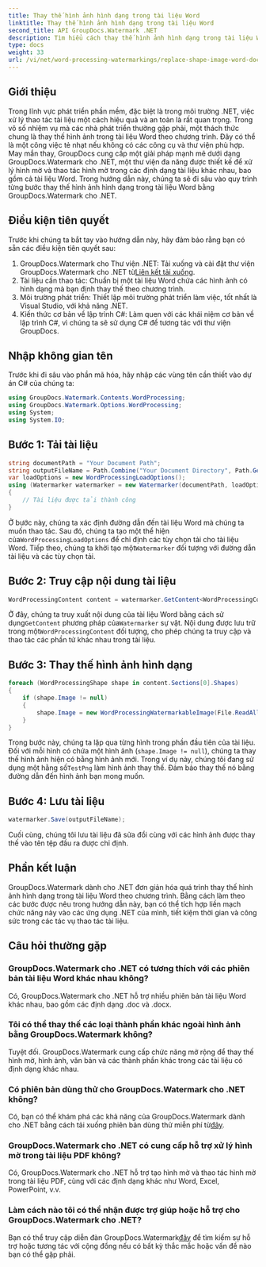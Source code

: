 ```yaml
---
title: Thay thế hình ảnh hình dạng trong tài liệu Word
linktitle: Thay thế hình ảnh hình dạng trong tài liệu Word
second_title: API GroupDocs.Watermark .NET
description: Tìm hiểu cách thay thế hình ảnh hình dạng trong tài liệu Word theo chương trình bằng GroupDocs.Watermark cho .NET. Đơn giản hóa các tác vụ thao tác tài liệu một cách dễ dàng.
type: docs
weight: 33
url: /vi/net/word-processing-watermarkings/replace-shape-image-word-docs/
---
```

## Giới thiệu
Trong lĩnh vực phát triển phần mềm, đặc biệt là trong môi trường .NET, việc xử lý thao tác tài liệu một cách hiệu quả và an toàn là rất quan trọng. Trong vô số nhiệm vụ mà các nhà phát triển thường gặp phải, một thách thức chung là thay thế hình ảnh trong tài liệu Word theo chương trình. Đây có thể là một công việc tẻ nhạt nếu không có các công cụ và thư viện phù hợp.
May mắn thay, GroupDocs cung cấp một giải pháp mạnh mẽ dưới dạng GroupDocs.Watermark cho .NET, một thư viện đa năng được thiết kế để xử lý hình mờ và thao tác hình mờ trong các định dạng tài liệu khác nhau, bao gồm cả tài liệu Word. Trong hướng dẫn này, chúng ta sẽ đi sâu vào quy trình từng bước thay thế hình ảnh hình dạng trong tài liệu Word bằng GroupDocs.Watermark cho .NET.
## Điều kiện tiên quyết
Trước khi chúng ta bắt tay vào hướng dẫn này, hãy đảm bảo rằng bạn có sẵn các điều kiện tiên quyết sau:
1.  GroupDocs.Watermark cho Thư viện .NET: Tải xuống và cài đặt thư viện GroupDocs.Watermark cho .NET từ[Liên kết tải xuống](https://releases.groupdocs.com/Watermark/net/).
2. Tài liệu cần thao tác: Chuẩn bị một tài liệu Word chứa các hình ảnh có hình dạng mà bạn định thay thế theo chương trình.
3. Môi trường phát triển: Thiết lập môi trường phát triển làm việc, tốt nhất là Visual Studio, với khả năng .NET.
4. Kiến thức cơ bản về lập trình C#: Làm quen với các khái niệm cơ bản về lập trình C#, vì chúng ta sẽ sử dụng C# để tương tác với thư viện GroupDocs.
## Nhập không gian tên
Trước khi đi sâu vào phần mã hóa, hãy nhập các vùng tên cần thiết vào dự án C# của chúng ta:
```csharp
using GroupDocs.Watermark.Contents.WordProcessing;
using GroupDocs.Watermark.Options.WordProcessing;
using System;
using System.IO;
```
## Bước 1: Tải tài liệu
```csharp
string documentPath = "Your Document Path";
string outputFileName = Path.Combine("Your Document Directory", Path.GetFileName(documentPath));
var loadOptions = new WordProcessingLoadOptions();
using (Watermarker watermarker = new Watermarker(documentPath, loadOptions))
{
    // Tài liệu được tải thành công
}
```
 Ở bước này, chúng ta xác định đường dẫn đến tài liệu Word mà chúng ta muốn thao tác. Sau đó, chúng ta tạo một thể hiện của`WordProcessingLoadOptions` để chỉ định các tùy chọn tải cho tài liệu Word. Tiếp theo, chúng ta khởi tạo một`Watermarker` đối tượng với đường dẫn tài liệu và các tùy chọn tải.
## Bước 2: Truy cập nội dung tài liệu
```csharp
WordProcessingContent content = watermarker.GetContent<WordProcessingContent>();
```
 Ở đây, chúng ta truy xuất nội dung của tài liệu Word bằng cách sử dụng`GetContent` phương pháp của`Watermarker` sự vật. Nội dung được lưu trữ trong một`WordProcessingContent` đối tượng, cho phép chúng ta truy cập và thao tác các phần tử khác nhau trong tài liệu.
## Bước 3: Thay thế hình ảnh hình dạng
```csharp
foreach (WordProcessingShape shape in content.Sections[0].Shapes)
{
    if (shape.Image != null)
    {
        shape.Image = new WordProcessingWatermarkableImage(File.ReadAllBytes(Constants.TestPng));
    }
}
```
Trong bước này, chúng ta lặp qua từng hình trong phần đầu tiên của tài liệu. Đối với mỗi hình có chứa một hình ảnh (`shape.Image != null`), chúng ta thay thế hình ảnh hiện có bằng hình ảnh mới. Trong ví dụ này, chúng tôi đang sử dụng một hằng số`TestPng` làm hình ảnh thay thế. Đảm bảo thay thế nó bằng đường dẫn đến hình ảnh bạn mong muốn.
## Bước 4: Lưu tài liệu
```csharp
watermarker.Save(outputFileName);
```
Cuối cùng, chúng tôi lưu tài liệu đã sửa đổi cùng với các hình ảnh được thay thế vào tên tệp đầu ra được chỉ định.

## Phần kết luận
GroupDocs.Watermark dành cho .NET đơn giản hóa quá trình thay thế hình ảnh hình dạng trong tài liệu Word theo chương trình. Bằng cách làm theo các bước được nêu trong hướng dẫn này, bạn có thể tích hợp liền mạch chức năng này vào các ứng dụng .NET của mình, tiết kiệm thời gian và công sức trong các tác vụ thao tác tài liệu.
## Câu hỏi thường gặp
### GroupDocs.Watermark cho .NET có tương thích với các phiên bản tài liệu Word khác nhau không?
Có, GroupDocs.Watermark cho .NET hỗ trợ nhiều phiên bản tài liệu Word khác nhau, bao gồm các định dạng .doc và .docx.
### Tôi có thể thay thế các loại thành phần khác ngoài hình ảnh bằng GroupDocs.Watermark không?
Tuyệt đối. GroupDocs.Watermark cung cấp chức năng mở rộng để thay thế hình mờ, hình ảnh, văn bản và các thành phần khác trong các tài liệu có định dạng khác nhau.
### Có phiên bản dùng thử cho GroupDocs.Watermark cho .NET không?
 Có, bạn có thể khám phá các khả năng của GroupDocs.Watermark dành cho .NET bằng cách tải xuống phiên bản dùng thử miễn phí từ[đây](https://releases.groupdocs.com/).
### GroupDocs.Watermark cho .NET có cung cấp hỗ trợ xử lý hình mờ trong tài liệu PDF không?
Có, GroupDocs.Watermark cho .NET hỗ trợ tạo hình mờ và thao tác hình mờ trong tài liệu PDF, cùng với các định dạng khác như Word, Excel, PowerPoint, v.v.
### Làm cách nào tôi có thể nhận được trợ giúp hoặc hỗ trợ cho GroupDocs.Watermark cho .NET?
 Bạn có thể truy cập diễn đàn GroupDocs.Watermark[đây](https://forum.groupdocs.com/c/watermark/19) để tìm kiếm sự hỗ trợ hoặc tương tác với cộng đồng nếu có bất kỳ thắc mắc hoặc vấn đề nào bạn có thể gặp phải.